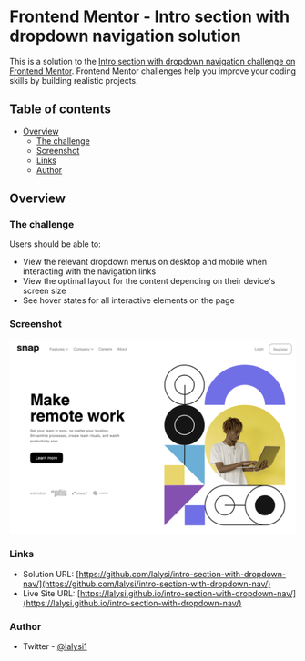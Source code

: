 # Frontend Mentor - Intro section with dropdown navigation solution

This is a solution to the [Intro section with dropdown navigation challenge on Frontend Mentor](https://www.frontendmentor.io/challenges/intro-section-with-dropdown-navigation-ryaPetHE5). Frontend Mentor challenges help you improve your coding skills by building realistic projects.

## Table of contents

- [Overview](#overview)
  - [The challenge](#the-challenge)
  - [Screenshot](#screenshot)
  - [Links](#links)
  - [Author](#author)

## Overview

### The challenge

Users should be able to:

- View the relevant dropdown menus on desktop and mobile when interacting with the navigation links
- View the optimal layout for the content depending on their device's screen size
- See hover states for all interactive elements on the page

### Screenshot

![screenshot.png](./screenshot.png)

### Links

- Solution URL: [https://github.com/lalysi/intro-section-with-dropdown-nav/](https://github.com/lalysi/intro-section-with-dropdown-nav/)
- Live Site URL: [https://lalysi.github.io/intro-section-with-dropdown-nav/](https://lalysi.github.io/intro-section-with-dropdown-nav/)

### Author

- Twitter - [@lalysi1](https://www.twitter.com/lalysi1)
